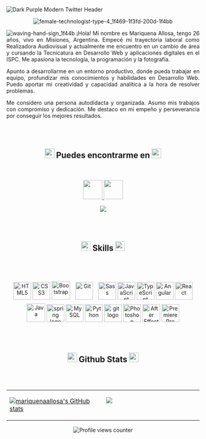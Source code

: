 ![Dark Purple Modern Twitter Header](https://user-images.githubusercontent.com/99567012/209244229-a30aa368-3089-46f8-9408-2fae1b67ab96.png)
<div align="center">
  
![female-technologist-type-4_1f469-1f3fd-200d-1f4bb](https://user-images.githubusercontent.com/99567012/209244922-15c7ae43-4ed9-429d-9c99-b3c0cd4fb5ec.png)

</div>
<div align="justify">

![waving-hand-sign_1f44b](https://user-images.githubusercontent.com/99567012/209245187-7bfc1428-5de4-4c0b-a7e0-f1893e416fba.gif)
¡Hola! Mi nombre es Mariquena Allosa, tengo 26 años, vivo en Misiones, Argentina. Empecé mi trayectoria laboral como Realizadora Audiovisual y actualmente me encuentro en un cambio de área y cursando la Tecnicatura en Desarrollo Web y aplicaciones digitales en el ISPC. 
 Me apasiona la tecnología, la programación y la fotografía. 
  
 Apunto a desarrollarme en un entorno productivo, donde pueda trabajar en equipo, profundizar mis conocimientos y habilidades en Desarrollo Web.
 Puedo aportar mi creatividad y capacidad analítica a la hora de resolver problemas. 
  
 Me considero una persona autodidacta y organizada. Asumo mis trabajos con compromiso y dedicación. Me destaco en mi empeño y perseverancia por conseguir los mejores resultados.
  
</div>

  <br></br>
<div align="center">
<h2><img src="https://emojipedia-us.s3.amazonaws.com/source/microsoft-teams/337/backhand-index-pointing-down_light-skin-tone_1f447-1f3fb_1f3fb.png" width="25" height="25"> Puedes encontrarme en <img src="https://emojipedia-us.s3.amazonaws.com/source/microsoft-teams/337/backhand-index-pointing-down_light-skin-tone_1f447-1f3fb_1f3fb.png" width="25" height="25"></h2>
    <br></br>
  <a href="https://www.linkedin.com/in/mariquenaallosa/" target="_blank">
<img src="https://img.icons8.com/fluency/344/linkedin.png" width="50" height="50">
</a>
  
<a href="https://drive.google.com/file/d/1CJf0WlfY35NF89CtoDt_JTFbjbAKKQFx/view?usp=sharing" target="_blank">
<img src="https://img.icons8.com/stickers/100/null/resume.png" width="50" height="50"/>
</a>
  
  
<a href="https://www.github.com/mariquenaallosa" target="_blank" rel="noreferrer"><img
src="https://img.shields.io/github/followers/mariquenaallosa?logo=github&style=for-the-badge&color=f97316&labelColor=1c1917" /></a>
  
  
 </div>
  <br></br>

<div align="center">
<h2> <img src="https://emojipedia-us.s3.dualstack.us-west-1.amazonaws.com/thumbs/160/apple/325/books_1f4da.png" width="25" height="25">
 Skills <img src="https://emojipedia-us.s3.dualstack.us-west-1.amazonaws.com/thumbs/160/apple/325/books_1f4da.png" width="25" height="25"></h2>

  <br></br>
<p align="center">
  <img src="https://raw.githubusercontent.com/danielcranney/readme-generator/main/public/icons/skills/html5-colored.svg" width="46" height="46" alt="HTML5" />
  <img src="https://raw.githubusercontent.com/danielcranney/readme-generator/main/public/icons/skills/css3-colored.svg" width="46" height="46" alt="CSS3" />
  <img src="https://raw.githubusercontent.com/danielcranney/readme-generator/main/public/icons/skills/bootstrap-colored.svg" width="48" height="48" alt="Bootstrap" />
  <img style="margin: 10px" src="https://profilinator.rishav.dev/skills-assets/git-scm-icon.svg" alt="Git" height="46" /> 
  <img src="https://raw.githubusercontent.com/danielcranney/readme-generator/main/public/icons/skills/sass-colored.svg" width="46" height="46" alt="Sass" />
  <img src="https://raw.githubusercontent.com/danielcranney/readme-generator/main/public/icons/skills/javascript-colored.svg" width="46" height="46" alt="JavaScript" />
  <img src="https://raw.githubusercontent.com/danielcranney/readme-generator/main/public/icons/skills/typescript-colored.svg" width="46" height="46" alt="TypeScript" />
  <img src="https://raw.githubusercontent.com/danielcranney/readme-generator/main/public/icons/skills/angularjs-colored.svg" width="46" height="46" alt="Angular" />
 <img src="https://raw.githubusercontent.com/danielcranney/readme-generator/main/public/icons/skills/react-colored.svg" width="46" height="46" alt="React" />
  
 <img src="https://raw.githubusercontent.com/danielcranney/readme-generator/main/public/icons/skills/java-colored.svg" width="48" height="48" alt="Java" />
 <img src="https://cdn.jsdelivr.net/gh/devicons/devicon/icons/spring/spring-original.svg" height="46" width="46" alt="spring logo"  />
 <img src="https://raw.githubusercontent.com/danielcranney/readme-generator/main/public/icons/skills/mysql-colored.svg" width="46" height="46" alt="MySQL" />
 <img src="https://raw.githubusercontent.com/danielcranney/readme-generator/main/public/icons/skills/python-colored.svg" width="46" height="46" alt="Python" />
  <img src="https://cdn.jsdelivr.net/gh/devicons/devicon/icons/git/git-original.svg" height="46" width="46" alt="git logo"  />



<img src="https://raw.githubusercontent.com/danielcranney/readme-generator/main/public/icons/skills/photoshop-colored.svg" width="46" height="46" alt="Photoshop" />
<img src="https://raw.githubusercontent.com/danielcranney/readme-generator/main/public/icons/skills/aftereffects-colored.svg" width="46" height="46" alt="After Effects" />
<img src="https://raw.githubusercontent.com/danielcranney/readme-generator/main/public/icons/skills/premierepro-colored.svg" width="46" height="46" alt="Premiere Pro" />
</p>

  <br></br>
<h2><img src="https://emojipedia-us.s3.amazonaws.com/source/microsoft-teams/337/backhand-index-pointing-down_light-skin-tone_1f447-1f3fb_1f3fb.png" width="25" height="25"> Github Stats  <img src="https://emojipedia-us.s3.amazonaws.com/source/microsoft-teams/337/backhand-index-pointing-down_light-skin-tone_1f447-1f3fb_1f3fb.png" width="25" height="25"></h2>
  <br></br>
<table><tr><td valign="top" width="50%">

<a href="http://www.github.com/mariquenaallosa"><img src="https://github-readme-stats.vercel.app/api?username=mariquenaallosa&show_icons=true&hide=&count_private=true&title_color=0891b2&text_color=ffffff&icon_color=f97316&bg_color=1c1917&hide_border=true&show_icons=true" alt="mariquenaallosa's GitHub stats" /></a>

</td><td valign="top" width="50%">

<a href="http://www.github.com/mariquenaallosa"><img src="https://github-readme-streak-stats.herokuapp.com/?user=mariquenaallosa&stroke=ffffff&background=1c1917&ring=0891b2&fire=0891b2&currStreakNum=ffffff&currStreakLabel=0891b2&sideNums=ffffff&sideLabels=ffffff&dates=ffffff&hide_border=true" /></a>
</td></tr></table>  



![Profile views counter](https://komarev.com/ghpvc/?username=mariquenaallosa&&style=flat-square&right_color=cadetblue)  
  

